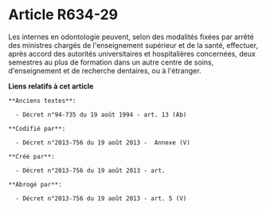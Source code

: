 # Article R634-29

Les internes en odontologie peuvent, selon des modalités fixées par arrêté des ministres chargés de l'enseignement supérieur
et de la santé, effectuer, après accord des autorités universitaires et hospitalières concernées, deux semestres au plus de
formation dans un autre centre de soins, d'enseignement et de recherche dentaires, ou à l'étranger.

**Liens relatifs à cet article**

	**Anciens textes**:

	  - Décret n°94-735 du 19 août 1994 - art. 13 (Ab)

	**Codifié par**:

	  - Décret n°2013-756 du 19 août 2013 -  Annexe (V)

	**Créé par**:

	  - Décret n°2013-756 du 19 août 2013 - art.

	**Abrogé par**:

	  - Décret n°2013-756 du 19 août 2013 - art. 5 (V)
